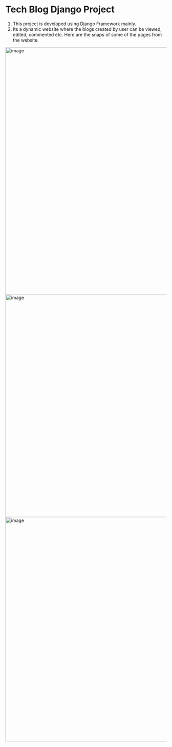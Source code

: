 # Tech Blog Django Project
1. This project is developed using Django Framework mainly.
2. Its a dynamic website where the blogs created by user can be viewed, edited, commented etc.
Here are the snaps of some of the pages from the website.
<img width="769" alt="image" src="https://github.com/snehapr/Tech_Blog_Django_Project/assets/42031979/fa0ad2bd-5c39-443d-b3c1-9cfc2aea94b4">

<img width="694" alt="image" src="https://github.com/snehapr/Tech_Blog_Django_Project/assets/42031979/42c7689e-9dcb-4477-8afc-dc330f220e1b">

<img width="699" alt="image" src="https://github.com/snehapr/Tech_Blog_Django_Project/assets/42031979/ce45082d-9424-452a-a5fd-0f3c99ad8be7">
